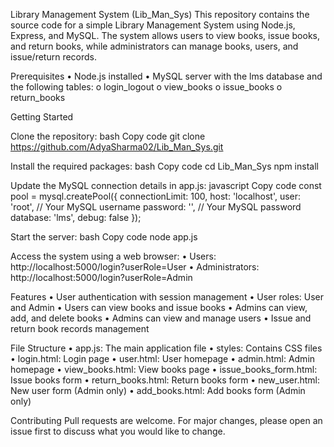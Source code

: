 Library Management System (Lib_Man_Sys)
This repository contains the source code for a simple Library Management System using Node.js, Express, and MySQL. The system allows users to view books, issue books, and return books, while administrators can manage books, users, and issue/return records.


Prerequisites
•	Node.js installed
•	MySQL server with the lms database and the following tables:
o	login_logout
o	view_books
o	issue_books
o	return_books


Getting Started


Clone the repository:
bash
Copy code
git clone https://github.com/AdyaSharma02/Lib_Man_Sys.git


Install the required packages:
bash
Copy code
cd Lib_Man_Sys
npm install


Update the MySQL connection details in app.js:
javascript
Copy code
const pool = mysql.createPool({
  connectionLimit: 100,
  host: 'localhost',
  user: 'root', // Your MySQL username
  password: '', // Your MySQL password
  database: 'lms',
  debug: false
});


Start the server:
bash
Copy code
node app.js


Access the system using a web browser:
•	Users: http://localhost:5000/login?userRole=User
•	Administrators: http://localhost:5000/login?userRole=Admin


Features
•	User authentication with session management
•	User roles: User and Admin
•	Users can view books and issue books
•	Admins can view, add, and delete books
•	Admins can view and manage users
•	Issue and return book records management


File Structure
•	app.js: The main application file
•	styles: Contains CSS files
•	login.html: Login page
•	user.html: User homepage
•	admin.html: Admin homepage
•	view_books.html: View books page
•	issue_books_form.html: Issue books form
•	return_books.html: Return books form
•	new_user.html: New user form (Admin only)
•	add_books.html: Add books form (Admin only)


Contributing
Pull requests are welcome. For major changes, please open an issue first to discuss what you would like to change.

